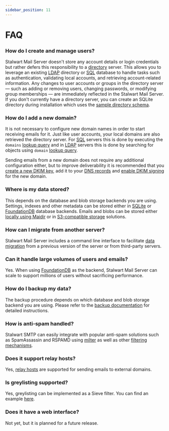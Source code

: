 ```yaml
---
sidebar_position: 11
---
```


# FAQ

### How do I create and manage users?

Stalwart Mail Server doesn't store any account details or login credentials but rather defers this responsibility to a [directory](/docs/directory/overview) server. 
This allows you to leverage an existing [LDAP](/docs/directory/types/ldap) directory or [SQL](/docs/directory/types/sql) database to handle tasks such as authentication, validating local accounts, and retrieving account-related information.
Any changes to user accounts or groups in the directory server — such as adding or removing users, changing passwords, or modifying group memberships — are immediately reflected in the Stalwart Mail Server.
If you don't currently have a directory server, you can create an SQLite directory during installation which uses the [sample directory schema](/docs/directory/types/sql#sample-directory-schema).

### How do I add a new domain?

It is not necessary to configure new domain names in order to start receiving emails for it. Just like user accounts, your local domains are also retrieved the directory server. For [SQL](/docs/directory/types/sql) servers this is done by executing the `domains` [lookup query](/docs/directory/types/sql#lookup-queries) and in [LDAP](/docs/directory/types/ldap) servers this is done by searching for objects using `domain` [lookup query](/docs/directory/types/ldap#lookup-queries).

Sending emails from a new domain does not require any additional configuration either, but to improve deliverability it is recommended that you [create a new DKIM key](/docs/smtp/authentication/dkim/sign#generating-dkim-keys), add it to your [DNS records](/docs/smtp/authentication/dkim/sign#publishing-dkim-keys) and [enable DKIM signing](/docs/smtp/authentication/dkim/sign#multiple-domains) for the new domain.

### Where is my data stored?

This depends on the database and blob storage backends you are using. Settings, indexes and other metadata can be stored either in [SQLite](/docs/storage/database/sqlite) or [FoundationDB](/docs/storage/database/foundationdb) database backends. Emails and blobs can be stored either [locally using Maidir](/docs/storage/blob/local) or in [S3-compatible storage](/docs/storage/blob/s3) solutions.

### How can I migrate from another server?

Stalwart Mail Server includes a command line interface to facilitate [data migration](/docs/management/migrate) from a previous version of the server or from third-party servers.

### Can it handle large volumes of users and emails?

Yes. When using [FoundationDB](/docs/storage/database/foundationdb) as the backend, Stalwart Mail Server can scale to support millions of users without sacrificing performance.

### How do I backup my data?

The backup procedure depends on which database and blob storage backend you are using. Please refer to the [backup documentation](/docs/management/backup) for detailed instructions.

### How is anti-spam handled?

Stalwart SMTP can easily integrate with popular anti-spam solutions such as SpamAssassin and RSPAMD using [milter](/docs/smtp/filter/milter) as well as other [filtering mechanisms](/docs/smtp/filter/overview).

### Does it support relay hosts?

Yes, [relay hosts](/docs/smtp/outbound/routing#relay-host) are supported for sending emails to external domains.

### Is greylisting supported?

Yes, greylisting can be implemented as a Sieve filter. You can find an example [here](/docs/smtp/filter/sieve#greylisting).

### Does it have a web interface?

Not yet, but it is planned for a future release.


